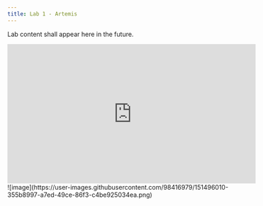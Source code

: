 ```yaml
---
title: Lab 1 - Artemis
---
```

Lab content shall appear here in the future.

<iframe width="560" height="315" src="https://www.youtube.com/embed/embed/FCxQfeuSuMI" frameborder="0" allow="accelerometer; autoplay; encrypted-media; gyroscope; picture-in-picture" allowfullscreen></iframe>![image](https://user-images.githubusercontent.com/98416979/151496010-355b8997-a7ed-49ce-86f3-c4be925034ea.png)

